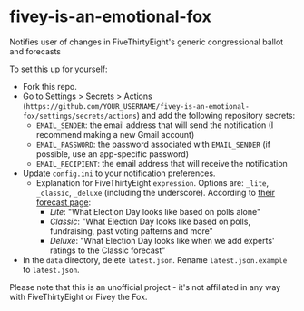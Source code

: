 # fivey-is-an-emotional-fox

Notifies user of changes in FiveThirtyEight's generic congressional ballot and forecasts

To set this up for yourself:

* Fork this repo.
* Go to Settings > Secrets > Actions (`https://github.com/YOUR_USERNAME/fivey-is-an-emotional-fox/settings/secrets/actions`) and add the following repository secrets:
    * `EMAIL_SENDER`: the email address that will send the notification (I recommend making a new Gmail account)
    * `EMAIL_PASSWORD`: the password associated with `EMAIL_SENDER` (if possible, use an app-specific password)
    * `EMAIL_RECIPIENT`: the email address that will receive the notification
* Update `config.ini` to your notification preferences.
    * Explanation for FiveThirtyEight `expression`. Options are: `_lite`, `_classic`, `_deluxe` (including the underscore). According to [their forecast page](https://projects.fivethirtyeight.com/2022-election-forecast/):
        * _Lite_: "What Election Day looks like based on polls alone"
        * _Classic_: "What Election Day looks like based on polls, fundraising, past voting patterns and more"
        * _Deluxe_: "What Election Day looks like when we add experts' ratings to the Classic forecast"
* In the `data` directory, delete `latest.json`. Rename `latest.json.example` to `latest.json`.

Please note that this is an unofficial project - it's not affiliated in any way with FiveThirtyEight or Fivey the Fox.

